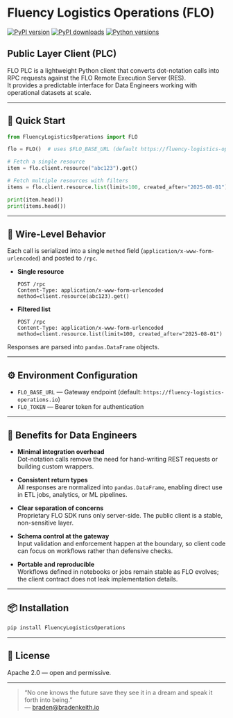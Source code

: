 
# Fluency Logistics Operations (FLO)

[![PyPI version](https://img.shields.io/pypi/v/FluencyLogisticsOperations.svg)](https://pypi.org/project/FluencyLogisticsOperations/)
[![PyPI downloads](https://img.shields.io/pypi/dm/FluencyLogisticsOperations.svg)](https://pypi.org/project/FluencyLogisticsOperations/)
[![Python versions](https://img.shields.io/pypi/pyversions/FluencyLogisticsOperations.svg)](https://pypi.org/project/FluencyLogisticsOperations/)

## Public Layer Client (PLC)

FLO PLC is a lightweight Python client that converts dot-notation calls into RPC requests against the FLO Remote Execution Server (RES).  
It provides a predictable interface for Data Engineers working with operational datasets at scale.

---

## 🚀 Quick Start

```python
from FluencyLogisticsOperations import FLO

flo = FLO()  # uses $FLO_BASE_URL (default https://fluency-logistics-operations.io) and $FLO_TOKEN

# Fetch a single resource
item = flo.client.resource("abc123").get()

# Fetch multiple resources with filters
items = flo.client.resource.list(limit=100, created_after="2025-08-01")

print(item.head())
print(items.head())
```

---

## 📡 Wire-Level Behavior

Each call is serialized into a single `method` field (`application/x-www-form-urlencoded`) and posted to `/rpc`.

- **Single resource**
  ```
  POST /rpc
  Content-Type: application/x-www-form-urlencoded
  method=client.resource(abc123).get()
  ```

- **Filtered list**
  ```
  POST /rpc
  Content-Type: application/x-www-form-urlencoded
  method=client.resource.list(limit=100, created_after="2025-08-01")
  ```

Responses are parsed into `pandas.DataFrame` objects.

---

## ⚙️ Environment Configuration

- `FLO_BASE_URL` — Gateway endpoint (default: `https://fluency-logistics-operations.io`)  
- `FLO_TOKEN` — Bearer token for authentication  

---

## 🧩 Benefits for Data Engineers

- **Minimal integration overhead**  
  Dot-notation calls remove the need for hand-writing REST requests or building custom wrappers.

- **Consistent return types**  
  All responses are normalized into `pandas.DataFrame`, enabling direct use in ETL jobs, analytics, or ML pipelines.

- **Clear separation of concerns**  
  Proprietary FLO SDK runs only server-side. The public client is a stable, non-sensitive layer.

- **Schema control at the gateway**  
  Input validation and enforcement happen at the boundary, so client code can focus on workflows rather than defensive checks.

- **Portable and reproducible**  
  Workflows defined in notebooks or jobs remain stable as FLO evolves; the client contract does not leak implementation details.

---

## 📦 Installation

```bash
pip install FluencyLogisticsOperations
```

---

## 📜 License

Apache 2.0 — open and permissive.

---

> “No one knows the future save they see it in a dream and speak it forth into being.”  
> — braden@bradenkeith.io
